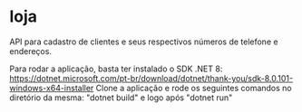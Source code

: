 # loja
API para cadastro de clientes e seus respectivos números de telefone e endereços.

Para rodar a aplicação, basta ter instalado o SDK .NET 8: https://dotnet.microsoft.com/pt-br/download/dotnet/thank-you/sdk-8.0.101-windows-x64-installer
Clone a aplicação e rode os seguintes comandos no diretório da mesma: "dotnet build" e logo após "dotnet run"

